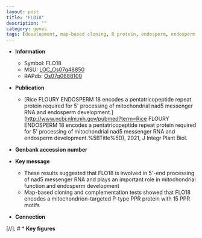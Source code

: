 ```yaml
---
layout: post
title: "FLO18"
description: ""
category: genes
tags: [development, map-based cloning, R protein, endosperm, endosperm development]
---
```


* **Information**  
    + Symbol: FLO18  
    + MSU: [LOC_Os07g48850](http://rice.uga.edu/cgi-bin/ORF_infopage.cgi?orf=LOC_Os07g48850)  
    + RAPdb: [Os07g0688100](http://rapdb.dna.affrc.go.jp/viewer/gbrowse_details/irgsp1?name=Os07g0688100)  

* **Publication**  
    + [Rice FLOURY ENDOSPERM 18 encodes a pentatricopeptide repeat protein required for 5&#39; processing of mitochondrial nad5 messenger RNA and endosperm development.](http://www.ncbi.nlm.nih.gov/pubmed?term=Rice FLOURY ENDOSPERM 18 encodes a pentatricopeptide repeat protein required for 5&#39; processing of mitochondrial nad5 messenger RNA and endosperm development.%5BTitle%5D), 2021, J Integr Plant Biol.

* **Genbank accession number**  

* **Key message**  
    + These results suggested that FLO18 is involved in 5&#39;-end processing of nad5 messenger RNA and plays an important role in mitochondrial function and endosperm development
    + Map-based cloning and complementation tests showed that FLO18 encodes a mitochondrion-targeted P-type PPR protein with 15 PPR motifs

* **Connection**  

[//]: # * **Key figures**  


